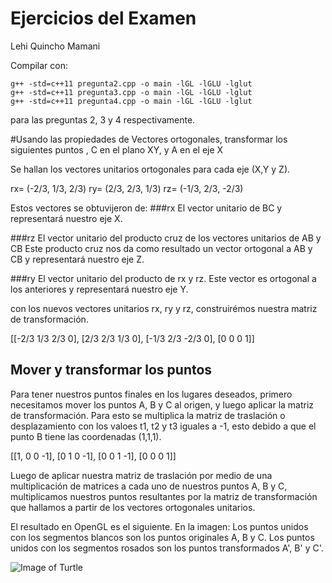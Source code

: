 
# Ejercicios del Examen 

Lehi Quincho Mamani

Compilar con:
```
g++ -std=c++11 pregunta2.cpp -o main -lGL -lGLU -lglut
g++ -std=c++11 pregunta3.cpp -o main -lGL -lGLU -lglut
g++ -std=c++11 pregunta4.cpp -o main -lGL -lGLU -lglut

```
para las preguntas 2, 3 y 4 respectivamente.



#Usando las propiedades de Vectores ortogonales, transformar los siguientes puntos , C en el plano XY, y A en el eje X

Se hallan los vectores unitarios ortogonales para cada eje (X,Y y Z).

rx= (-2/3,	1/3,	2/3)
ry= (2/3,	2/3,	1/3)
rz= (-1/3,	2/3,	-2/3)

Estos vectores se obtuvijeron de:
###rx
El vector unitario de BC y representará nuestro eje X.

###rz
El vector unitario del producto cruz de los vectores unitarios de AB y CB
Este producto cruz nos da como resultado un vector ortogonal a AB y CB y representará nuestro eje Z. 

 
###ry
El vector unitario del producto de rx y rz.
Este vector es ortogonal a los anteriores y representará nuestro eje Y.


con los nuevos vectores unitarios rx, ry y rz, construirémos nuestra matriz de transformación.

[[-2/3	1/3		2/3		0],
[2/3	2/3		1/3		0],
[-1/3	2/3		-2/3	0],
[0		0		0		1]]

## Mover y transformar los puntos
Para tener nuestros puntos finales en los lugares deseados, primero necesitamos mover los puntos A, B y C al origen, y luego aplicar la matriz de transformación. Para esto se multiplica la matriz de traslación o desplazamiento con los valoes t1, t2 y t3 iguales a -1, esto debido a que el punto B tiene las coordenadas (1,1,1).

[[1,	0		0		-1],
[0		1		0		-1],
[0		0		1		-1],
[0		0		0		1]]

Luego de aplicar nuestra matriz de traslación por medio de una multiplicación de matrices a cada uno de nuestros puntos A, B y C, multiplicamos nuestros puntos resultantes por la matriz de transformación que hallamos a partir de los vectores ortogonales unitarios.

El resultado en OpenGL es el siguiente. 
En la imagen:
Los puntos unidos con los segmentos blancos son los puntos originales A, B y C.
Los puntos unidos con los segmentos rosados son los puntos transformados A', B' y C'.


![Image of Turtle](https://github.com/lehi10/Computaci-n-Grafica/blob/master/ResolucionExamen/imgs/pregunta1.png)





